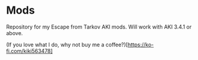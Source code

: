 # Mods
Repository for my Escape from Tarkov AKI mods.
Will work with AKI 3.4.1 or above.

(If you love what I do, why not buy me a coffee?)[https://ko-fi.com/kiki563478]
